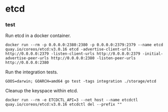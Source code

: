 # etcd

### test

Run etcd in a docker container.
```
docker run --rm -p 0.0.0.0:2380:2380 -p 0.0.0.0:2379:2379 --name etcd quay.io/coreos/etcd:v3.0.16 etcd -advertise-client-urls http://0.0.0.0:2379 -listen-client-urls http://0.0.0.0:2379 -initial-advertise-peer-urls http://0.0.0.0:2380 -listen-peer-urls http://0.0.0.0:2380
```

Run the integration tests.
```
GOOS=darwin; GOARCH=amd64 go test -tags integration ./storage/etcd
```

Cleanup the keyspace within etcd.
```
docker run --rm -e ETCDCTL_API=3 --net host --name etcdctl quay.io/coreos/etcd:v3.0.16 etcdctl del --prefix ""
```
